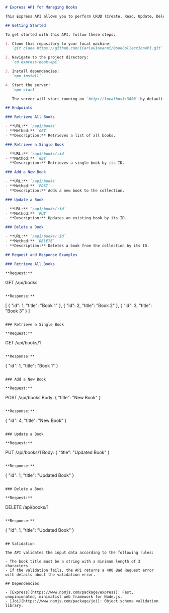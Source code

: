 ```markdown
# Express API for Managing Books

This Express API allows you to perform CRUD (Create, Read, Update, Delete) operations on a collection of books. It provides endpoints for managing books such as retrieving all books, retrieving a single book by its ID, adding a new book, updating an existing book, and deleting a book.

## Getting Started

To get started with this API, follow these steps:

1. Clone this repository to your local machine:
   `git clone https://github.com/iCarloGiovanni/BookCollectionAPI.git`

2. Navigate to the project directory:
   `cd express-book-api`

3. Install dependencies:
   `npm install`

4. Start the server:
   `npm start`

   The server will start running on `http://localhost:3000` by default. You can change the port by setting the `PORT` environment variable.

## Endpoints

### Retrieve All Books

- **URL:** `/api/books`
- **Method:** `GET`
- **Description:** Retrieves a list of all books.

### Retrieve a Single Book

- **URL:** `/api/books/:id`
- **Method:** `GET`
- **Description:** Retrieves a single book by its ID.

### Add a New Book

- **URL:** `/api/books`
- **Method:** `POST`
- **Description:** Adds a new book to the collection.

### Update a Book

- **URL:** `/api/books/:id`
- **Method:** `PUT`
- **Description:** Updates an existing book by its ID.

### Delete a Book

- **URL:** `/api/books/:id`
- **Method:** `DELETE`
- **Description:** Deletes a book from the collection by its ID.

## Request and Response Examples

### Retrieve All Books

**Request:**
```
GET /api/books
```

**Response:**
```
[
  { "id": 1, "title": "Book 1" },
  { "id": 2, "title": "Book 2" },
  { "id": 3, "title": "Book 3" }
]
```

### Retrieve a Single Book

**Request:**
```
GET /api/books/1
```

**Response:**
```
{ "id": 1, "title": "Book 1" }
```

### Add a New Book

**Request:**
```
POST /api/books
Body: { "title": "New Book" }
```

**Response:**
```
{ "id": 4, "title": "New Book" }
```

### Update a Book

**Request:**
```
PUT /api/books/1
Body: { "title": "Updated Book" }
```

**Response:**
```
{ "id": 1, "title": "Updated Book" }
```

### Delete a Book

**Request:**
```
DELETE /api/books/1
```

**Response:**
```
{ "id": 1, "title": "Updated Book" }
```

## Validation

The API validates the input data according to the following rules:

- The book title must be a string with a minimum length of 3 characters.
- If the validation fails, the API returns a 400 Bad Request error with details about the validation error.

## Dependencies

- [Express](https://www.npmjs.com/package/express): Fast, unopinionated, minimalist web framework for Node.js.
- [Joi](https://www.npmjs.com/package/joi): Object schema validation library.
